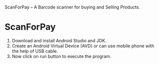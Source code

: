 ScanForPay – A Barcode scanner for buying and Selling Products.


# ScanForPay
1. Download and install Android Studio and JDK.
2. Create an Android Virtual Device (AVD) or can use mobile phone with the help of USB cable.
3. Now click on run button to execute the program.

